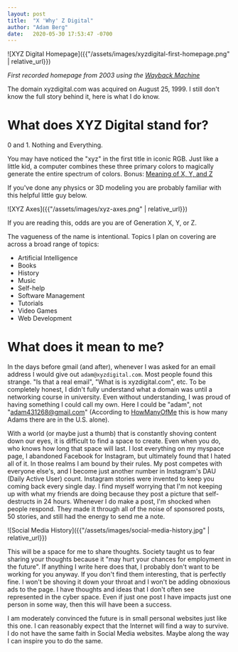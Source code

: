 ```yaml
---
layout: post
title:  "X 'Why' Z Digital"
author: "Adam Berg"
date:   2020-05-30 17:53:47 -0700
---
```


![XYZ Digital Homepage]({{"/assets/images/xyzdigital-first-homepage.png" | relative_url}})

*First recorded homepage from 2003 using the [Wayback Machine](https://web.archive.org/web/20030911171839/http://xyzdigital.com/)*

The domain xyzdigital.com was acquired on August 25, 1999.  I still don't know the full story behind it, here is what I do know.
<!--more-->

# What does XYZ Digital stand for?

0 and 1.  Nothing and Everything.

You may have noticed the "xyz" in the first title in iconic RGB.  Just like a little kid, a computer combines these three primary colors to magically generate the entire spectrum of colors. Bonus: [ Meaning of X, Y, and Z](https://en.wikipedia.org/wiki/CIE_1931_color_space#Meaning_of_X,_Y_and_Z)

If you've done any physics or 3D modeling you are probably familiar with this helpful little guy below.

![XYZ Axes]({{"/assets/images/xyz-axes.png" | relative_url}})

If you are reading this, odds are you are of Generation X, Y, or Z.

The vagueness of the name is intentional.  Topics I plan on covering are across a broad range of topics:
- Artificial Intelligence
- Books
- History
- Music
- Self-help
- Software Management
- Tutorials
- Video Games
- Web Development

# What does it mean to me?

In the days before gmail (and after), whenever I was asked for an email address I would give out `adam@xyzdigital.com`.  Most people found this strange.  "Is that a real email", "What is is xyzdigital.com", etc. To be completely honest, I didn't fully understand what a domain was until a networking course in university.  Even without understanding, I was proud of having something I could call my own. Here I could be "adam", not "adam431268@gmail.com" (According to [HowManyOfMe](http://howmanyofme.com/search/) this is how many Adams there are in the U.S. alone).

With a world (or maybe just a thumb) that is constantly shoving content down our eyes, it is difficult to find a space to create.  Even when you do, who knows how long that space will last.  I lost everything on my myspace page, I abandoned Facebook for Instagram, but ultimately found that I hated all of it.  In those realms I am bound by their rules.  My post competes with everyone else's, and I become just another number in Instagram's DAU (Daily Active User) count.  Instagram stories were invented to keep you coming back every single day.  I find myself worrying that I'm not keeping up with what my friends are doing because they post a picture that self-destructs in 24 hours.  Whenever I do make a post, I'm shocked when people respond.  They made it through all of the noise of sponsored posts, 50 stories, and still had the energy to send me a note.

![Social Media History]({{"/assets/images/social-media-history.jpg" | relative_url}})

This will be a space for me to share thoughts.  Society taught us to fear sharing your thoughts because it "may hurt your chances for employment in the future".  If anything I write here does that, I probably don't want to be working for you anyway. If you don't find them interesting, that is perfectly fine.  I won't be shoving it down your throat and I won't be adding obnoxious ads to the page.  I have thoughts and ideas that I don't often see represented in the cyber space.  Even if just one post I have impacts just one person in some way, then this will have been a success.

I am moderately convinced the future is in small personal websites just like this one.  I can reasonably expect that the Internet will find a way to survive.  I do not have the same faith in Social Media websites.  Maybe along the way I can inspire you to do the same.

